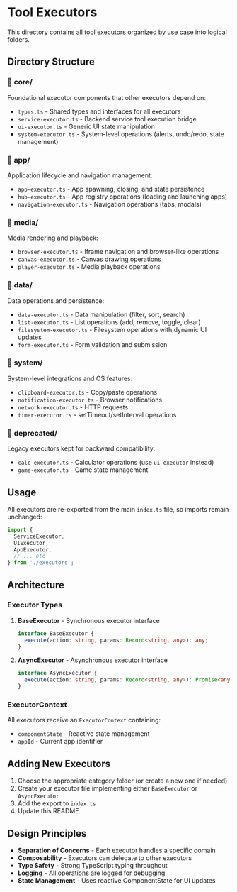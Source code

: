 # Tool Executors

This directory contains all tool executors organized by use case into logical folders.

## Directory Structure

### 📁 **core/**
Foundational executor components that other executors depend on:
- `types.ts` - Shared types and interfaces for all executors
- `service-executor.ts` - Backend service tool execution bridge
- `ui-executor.ts` - Generic UI state manipulation
- `system-executor.ts` - System-level operations (alerts, undo/redo, state management)

### 📁 **app/**
Application lifecycle and navigation management:
- `app-executor.ts` - App spawning, closing, and state persistence
- `hub-executor.ts` - App registry operations (loading and launching apps)
- `navigation-executor.ts` - Navigation operations (tabs, modals)

### 📁 **media/**
Media rendering and playback:
- `browser-executor.ts` - Iframe navigation and browser-like operations
- `canvas-executor.ts` - Canvas drawing operations
- `player-executor.ts` - Media playback operations

### 📁 **data/**
Data operations and persistence:
- `data-executor.ts` - Data manipulation (filter, sort, search)
- `list-executor.ts` - List operations (add, remove, toggle, clear)
- `filesystem-executor.ts` - Filesystem operations with dynamic UI updates
- `form-executor.ts` - Form validation and submission

### 📁 **system/**
System-level integrations and OS features:
- `clipboard-executor.ts` - Copy/paste operations
- `notification-executor.ts` - Browser notifications
- `network-executor.ts` - HTTP requests
- `timer-executor.ts` - setTimeout/setInterval operations

### 📁 **deprecated/**
Legacy executors kept for backward compatibility:
- `calc-executor.ts` - Calculator operations (use `ui-executor` instead)
- `game-executor.ts` - Game state management

## Usage

All executors are re-exported from the main `index.ts` file, so imports remain unchanged:

```typescript
import {
  ServiceExecutor,
  UIExecutor,
  AppExecutor,
  // ... etc
} from './executors';
```

## Architecture

### Executor Types

1. **BaseExecutor** - Synchronous executor interface
   ```typescript
   interface BaseExecutor {
     execute(action: string, params: Record<string, any>): any;
   }
   ```

2. **AsyncExecutor** - Asynchronous executor interface
   ```typescript
   interface AsyncExecutor {
     execute(action: string, params: Record<string, any>): Promise<any>;
   }
   ```

### ExecutorContext

All executors receive an `ExecutorContext` containing:
- `componentState` - Reactive state management
- `appId` - Current app identifier

## Adding New Executors

1. Choose the appropriate category folder (or create a new one if needed)
2. Create your executor file implementing either `BaseExecutor` or `AsyncExecutor`
3. Add the export to `index.ts`
4. Update this README

## Design Principles

- **Separation of Concerns** - Each executor handles a specific domain
- **Composability** - Executors can delegate to other executors
- **Type Safety** - Strong TypeScript typing throughout
- **Logging** - All operations are logged for debugging
- **State Management** - Uses reactive ComponentState for UI updates
